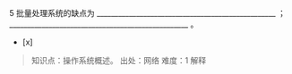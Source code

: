 5
批量处理系统的缺点为 __________________________________________________ ；
__________________________________________________ 。
- [x]  

> 知识点：操作系统概述。
> 出处：网络
> 难度：1
> 解释
